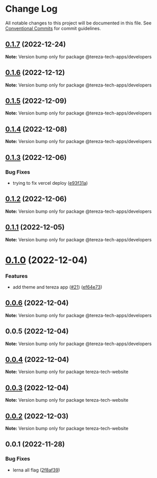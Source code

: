 # Change Log

All notable changes to this project will be documented in this file.
See [Conventional Commits](https://conventionalcommits.org) for commit guidelines.

## [0.1.7](https://github.com/terezatech/tereza-tech/compare/@tereza-tech-apps/developers@0.1.6...@tereza-tech-apps/developers@0.1.7) (2022-12-24)

**Note:** Version bump only for package @tereza-tech-apps/developers

## [0.1.6](https://github.com/terezatech/tereza-tech/compare/@tereza-tech-apps/developers@0.1.5...@tereza-tech-apps/developers@0.1.6) (2022-12-12)

**Note:** Version bump only for package @tereza-tech-apps/developers

## [0.1.5](https://github.com/terezatech/tereza-tech/compare/@tereza-tech-apps/developers@0.1.4...@tereza-tech-apps/developers@0.1.5) (2022-12-09)

**Note:** Version bump only for package @tereza-tech-apps/developers

## [0.1.4](https://github.com/terezatech/tereza-tech/compare/@tereza-tech-apps/developers@0.1.3...@tereza-tech-apps/developers@0.1.4) (2022-12-08)

**Note:** Version bump only for package @tereza-tech-apps/developers

## [0.1.3](https://github.com/terezatech/tereza-tech/compare/@tereza-tech-apps/developers@0.1.2...@tereza-tech-apps/developers@0.1.3) (2022-12-06)

### Bug Fixes

- trying to fix vercel deploy ([e93f31a](https://github.com/terezatech/tereza-tech/commit/e93f31a3c78e7a20323812b4902b559ad26579aa))

## [0.1.2](https://github.com/terezatech/tereza-tech/compare/@tereza-tech-apps/developers@0.1.1...@tereza-tech-apps/developers@0.1.2) (2022-12-06)

**Note:** Version bump only for package @tereza-tech-apps/developers

## [0.1.1](https://github.com/terezatech/tereza-tech/compare/@tereza-tech-apps/developers@0.1.0...@tereza-tech-apps/developers@0.1.1) (2022-12-05)

**Note:** Version bump only for package @tereza-tech-apps/developers

# [0.1.0](https://github.com/terezatech/tereza-tech/compare/@tereza-tech-apps/developers@0.0.6...@tereza-tech-apps/developers@0.1.0) (2022-12-04)

### Features

- add theme and tereza app ([#21](https://github.com/terezatech/tereza-tech/issues/21)) ([ef64e73](https://github.com/terezatech/tereza-tech/commit/ef64e73df3b47339d39ba0ff946afcfe655c6eaa))

## [0.0.6](https://github.com/terezatech/tereza-tech/compare/@tereza-tech-apps/developers@0.0.5...@tereza-tech-apps/developers@0.0.6) (2022-12-04)

**Note:** Version bump only for package @tereza-tech-apps/developers

## 0.0.5 (2022-12-04)

**Note:** Version bump only for package @tereza-tech-apps/developers

## [0.0.4](https://github.com/terezatech/tereza-tech/compare/tereza-tech-website@0.0.3...tereza-tech-website@0.0.4) (2022-12-04)

**Note:** Version bump only for package tereza-tech-website

## [0.0.3](https://github.com/terezatech/tereza-tech/compare/tereza-tech-website@0.0.2...tereza-tech-website@0.0.3) (2022-12-04)

**Note:** Version bump only for package tereza-tech-website

## [0.0.2](https://github.com/terezatech/tereza-tech/compare/tereza-tech-website@0.0.1...tereza-tech-website@0.0.2) (2022-12-03)

**Note:** Version bump only for package tereza-tech-website

## 0.0.1 (2022-11-28)

### Bug Fixes

- lerna all flag ([2f8af39](https://github.com/terezatech/tereza-tech/commit/2f8af395b813adf7fa38d6a7d0c51ee8164feecc))
